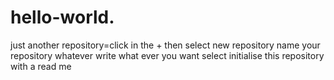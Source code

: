 # hello-world.
just another repository=click in the + then select new  repository
name your repository whatever
write what ever you want
select initialise this repository with a read me
